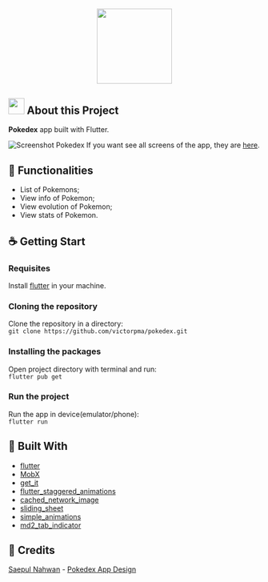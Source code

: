 <h4 align="center">
  <img height="150" width="150" src="https://image.flaticon.com/icons/svg/528/528101.svg"/>
</h4>

## <img height="32" width="32" src="https://image.flaticon.com/icons/png/512/188/188997.png"/> About this Project

<b>Pokedex</b> app built with Flutter.

![Screenshot Pokedex](https://i.ibb.co/VDTy9MV/screenshots2.jpg)
If you want see all screens of the app, they are [here](https://drive.google.com/open?id=1Pexb_zReU2zpBcs8HDBAUycbwUI0XNW6).

## :muscle: Functionalities

- List of Pokemons;
- View info of Pokemon;
- View evolution of Pokemon;
- View stats of Pokemon.

## :coffee: Getting Start

### Requisites

Install [flutter](https://flutter.dev/docs/get-started/install) in your machine.

### Cloning the repository

Clone the repository in a directory: </br>
`git clone https://github.com/victorpma/pokedex.git`

### Installing the packages

Open project directory with terminal and run:</br>
`flutter pub get`

### Run the project

Run the app in device(emulator/phone):</br>
`flutter run`

## :rocket: Built With

- [flutter](https://flutter.dev)
- [MobX](https://pub.flutter-io.cn/packages/mobx)
- [get_it](https://pub.flutter-io.cn/packages/get_it)
- [flutter_staggered_animations](https://pub.flutter-io.cn/packages/flutter_staggered_animations)
- [cached_network_image](https://pub.flutter-io.cn/packages/cached_network_image)
- [sliding_sheet](https://pub.flutter-io.cn/packages/sliding_sheet)
- [simple_animations](https://pub.flutter-io.cn/packages/simple_animations)
- [md2_tab_indicator](https://pub.flutter-io.cn/packages/md2_tab_indicator)

## :metal: Credits

[Saepul Nahwan](https://dribbble.com/saepulnahwan23) - [Pokedex App Design](https://dribbble.com/shots/6545819-Pokedex-App)
